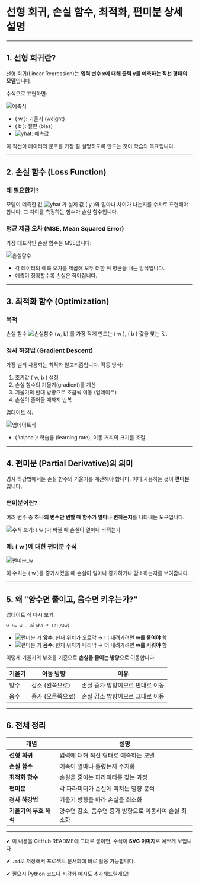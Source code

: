 # 선형 회귀, 손실 함수, 최적화, 편미분 상세 설명

---

## 1. 선형 회귀란?

선형 회귀(Linear Regression)는 **입력 변수 x에 대해 출력 y를 예측하는 직선 형태의 모델**입니다. 

수식으로 표현하면:

![예측식](https://latex.codecogs.com/svg.image?%5Chat%7By%7D%20%3D%20wx%20%2B%20b)

- \( w \): 기울기 (weight)
- \( b \): 절편 (bias)
- ![yhat](https://latex.codecogs.com/svg.image?\hat{y}): 예측값

이 직선이 데이터의 분포를 가장 잘 설명하도록 만드는 것이 학습의 목표입니다.

---

## 2. 손실 함수 (Loss Function)

### 왜 필요한가?

모델이 예측한 값  ![yhat](https://latex.codecogs.com/svg.image?\hat{y}) 가 실제 값 \( y \)와 얼마나 차이가 나는지를 수치로 표현해야 합니다. 그 차이를 측정하는 함수가 손실 함수입니다.

### 평균 제곱 오차 (MSE, Mean Squared Error)

가장 대표적인 손실 함수는 MSE입니다:

![손실함수](https://latex.codecogs.com/svg.image?%5Cmathcal%7BL%7D(w%2C%20b)%20%3D%20%5Cfrac%7B1%7D%7Bn%7D%20%5Csum_%7Bi%3D1%7D%5E%7Bn%7D%20(y_i%20-%20%5Chat%7By%7D_i)%5E2%20%3D%20%5Cfrac%7B1%7D%7Bn%7D%20%5Csum_%7Bi%3D1%7D%5E%7Bn%7D%20(y_i%20-%20(wx_i%20%2B%20b))%5E2)

- 각 데이터의 예측 오차를 제곱해 모두 더한 뒤 평균을 내는 방식입니다.
- 예측이 정확할수록 손실은 작아집니다.

---

## 3. 최적화 함수 (Optimization)

### 목적


손실 함수 ![손실함수](https://latex.codecogs.com/svg.image?\\mathcal{L}) (w, b) 를 가장 작게 만드는 \( w \), \( b \) 값을 찾는 것.

### 경사 하강법 (Gradient Descent)

가장 널리 사용되는 최적화 알고리즘입니다. 작동 방식:

1. 초기값 \( w, b \) 설정
2. 손실 함수의 기울기(gradient)를 계산
3. 기울기의 반대 방향으로 조금씩 이동 (업데이트)
4. 손실이 줄어들 때까지 반복

업데이트 식:

![업데이트식](https://latex.codecogs.com/svg.image?w%20%3A%3D%20w%20-%20%5Calpha%20%5Ccdot%20%5Cfrac%7B%5Cpartial%20%5Cmathcal%7BL%7D%7D%7B%5Cpartial%20w%7D)

- \( \alpha \): 학습률 (learning rate), 이동 거리의 크기를 조절

---

## 4. 편미분 (Partial Derivative)의 의미

경사 하강법에서는 손실 함수의 기울기를 계산해야 합니다. 
이때 사용하는 것이 **편미분**입니다.

### 편미분이란?

여러 변수 중 **하나의 변수만 변할 때 함수가 얼마나 변하는지**를 나타내는 도구입니다.

![수식 보기](https://latex.codecogs.com/svg.image?\frac{\partial\mathcal{L}}{\partial{w}}): \( w \)가 바뀔 때 손실이 얼마나 바뀌는가

### 예: \( w \)에 대한 편미분 수식

![편미분_w](https://latex.codecogs.com/svg.image?%5Cfrac%7B%5Cpartial%20%5Cmathcal%7BL%7D%7D%7B%5Cpartial%20w%7D%20%3D%20-%5Cfrac%7B2%7D%7Bn%7D%20%5Csum%20x_i%20(y_i%20-%20%5Chat%7By%7D_i))

이 수치는 \( w \)를 증가시켰을 때 손실이 얼마나 증가하거나 감소하는지를 보여줍니다.

---

## 5. 왜 "양수면 줄이고, 음수면 키우는가?"

업데이트 식 다시 보기:

```text
w := w - alpha * (∂L/∂w)
```

- ![편미분](https://latex.codecogs.com/svg.image?\frac{\partial%20\mathcal{L}}{\partial%20w}) 가 **양수**: 현재 위치가 오르막 → 더 내려가려면 **w를 줄여야** 함
- ![편미분](https://latex.codecogs.com/svg.image?\frac{\partial%20\mathcal{L}}{\partial%20w}) 가 **음수**: 현재 위치가 내리막 → 더 내려가려면 **w를 키워야** 함

이렇게 기울기의 부호를 기준으로 **손실을 줄이는 방향**으로 이동합니다.

| 기울기 | 이동 방향 | 이유 |
|--------|------------|------|
| 양수  | 감소 (왼쪽으로) | 손실 증가 방향이므로 반대로 이동 |
| 음수  | 증가 (오른쪽으로) | 손실 감소 방향이므로 그대로 이동 |

---

## 6. 전체 정리

| 개념 | 설명 |
|------|------|
| **선형 회귀** | 입력에 대해 직선 형태로 예측하는 모델 |
| **손실 함수** | 예측이 얼마나 틀렸는지 수치화 |
| **최적화 함수** | 손실을 줄이는 파라미터를 찾는 과정 |
| **편미분** | 각 파라미터가 손실에 미치는 영향 분석 |
| **경사 하강법** | 기울기 방향을 따라 손실을 최소화 |
| **기울기의 부호 해석** | 양수면 감소, 음수면 증가 방향으로 이동하여 손실 최소화 |

---

✔ 이 내용을 GitHub README에 그대로 붙이면, 수식이 **SVG 이미지**로 예쁘게 보입니다.

✔ `.md`로 저장해서 프로젝트 문서화에 바로 활용 가능합니다.

✔ 필요시 Python 코드나 시각화 예시도 추가해드릴게요!

